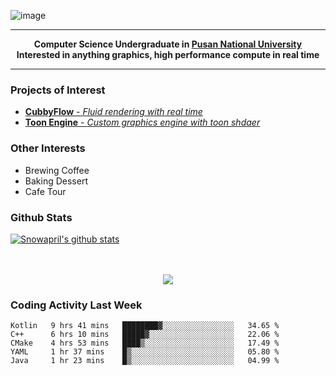 ![image](https://user-images.githubusercontent.com/24654975/122706556-2ce28400-d293-11eb-86ee-22b9ba640f2b.png)


---

<p align="center">
  <strong>
    Computer Science Undergraduate in <a href="https://pusan.ac.kr/">Pusan National University</a>
    <br>
    Interested in anything graphics, high performance compute in real time
  </strong>
</p>

---

### Projects of Interest

* [**CubbyFlow** - *Fluid rendering with real time*](https://github.com/utilforever/CubbyFlow)
* [**Toon Engine** - *Custom graphics engine with toon shdaer*](https://github.com/Snowapril/ToonEngine)

### Other Interests

* Brewing Coffee
* Baking Dessert 
* Cafe Tour

### Github Stats
 
[![Snowapril's github stats](https://github-readme-stats.vercel.app/api?username=Snowapril&hide_title=true&hide_border=true&show_icons=true&include_all_commits=true&count_private=true)](https://github.com/Snowapril)

<p align="center">
    <br><br>
    <a href="https://snowapril.github.io"><img src="https://img.shields.io/badge/website-snowapril.github.io-red?style=for-the-badge"></a>
</p>

### Coding Activity Last Week

<!--START_SECTION:waka-->
```text
Kotlin   9 hrs 41 mins   ████████▓░░░░░░░░░░░░░░░░   34.65 % 
C++      6 hrs 10 mins   █████▓░░░░░░░░░░░░░░░░░░░   22.06 % 
CMake    4 hrs 53 mins   ████▒░░░░░░░░░░░░░░░░░░░░   17.49 % 
YAML     1 hr 37 mins    █▒░░░░░░░░░░░░░░░░░░░░░░░   05.80 % 
Java     1 hr 23 mins    █▒░░░░░░░░░░░░░░░░░░░░░░░   04.99 % 
```
<!--END_SECTION:waka-->
